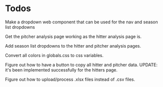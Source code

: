 # Todos

Make a dropdown web component that can be used for the nav and season list dropdowns

Get the pitcher analysis page working as the hitter analysis page is.

Add season list dropdowns to the hitter and pitcher analysis pages.

Convert all colors in globals.css to css variables.

Figure out how to have a button to copy all hitter and pitcher data. UPDATE: it's been implemented successfully for the hitters page.

Figure out how to upload/process .xlsx files instead of .csv files.
